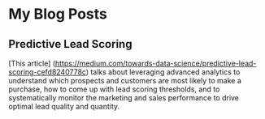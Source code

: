 # My Blog Posts

## Predictive Lead Scoring
[This article] (https://medium.com/towards-data-science/predictive-lead-scoring-cefd8240778c) talks about leveraging advanced analytics to understand which prospects and customers are most likely to make a purchase, how to come up with lead scoring thresholds, and to systematically monitor the marketing and sales performance to drive optimal lead quality and quantity.
